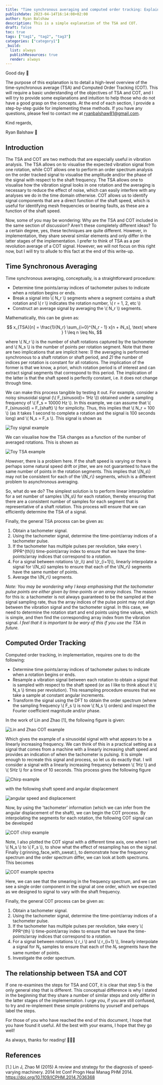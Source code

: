 ```yaml
---
title: "Time synchronous averaging and computed order tracking: Explained"
publishdate: 2023-04-14T16:14:08+02:00
author: Ryan Balshaw
description: This is a simple explanation of the TSA and COT.
draft: false
toc: true
tags: ["tag1", "tag2", "tag3"]
categories: ["category1"]
_build:
  list: always
  publishResources: true
  render: always
---
```


Good day 👋

The purpose of this explanation is to detail a high-level overview of the time-synchronous average (TSA) and Computed Order Tracking (COT). This will require a basic understanding of the objectives of TSA and COT, and I will try to provide some explanations and intuition to help those who do not have a good grasp on the concepts. At the end of each section, I provide a step-by-step guide for implementing these methods. If you have any questions, please feel to contact me at ryanbalshaw81@gmail.com.

Kind regards,

Ryan Balshaw 🦮

## Introduction

The TSA and COT are two methods that are especially useful in vibration analysis. The TSA allows on to visualise the expected vibration signal from one rotation, while COT allows one to perform an order spectrum analysis on the order tracked signal to visualise the amplitude and/or the phase of the signal with respect to the shaft frequency. The TSA allows one to visualise how the vibration signal looks in one rotation and the averaging is necessary to reduce the effect of noise, which can easily interfere with any analyses we do in the time domain otherwise. COT allows us to identify signal components that are a direct function of the shaft speed, which is useful for identifying mesh frequencies or bearing faults, as these are a function of the shaft speed.

Now, some of you may be wondering: Why are the TSA and COT included in the same section of discussion? Aren't these completely different ideas? To a certain degree, yes, these techniques are quite different. However, in implementation, they share several similar elements and only differ in the latter stages of the implementation. I prefer to think of TSA as a per revolution average of a COT signal. However, we will not focus on this right now, but I will try to allude to this fact at the end of this write-up.

## Time Synchronous Averaging

Time synchronous averaging, conceptually, is a straightforward procedure:
- Determine time points/array indices of tachometer pulses to indicate when a rotation begins or ends.
- Break a signal into \\( N_r \\) segments where a segment contains a shaft rotation and \\( r \\) indicates the rotation number, \\( r = 1, 2, etc \\)
- Construct an average signal by averaging the \\( N_r \\) segments.

Mathematically, this can be given as:

$$
x_{TSA}[n] = \frac{1}{N_r} \sum_{i=0}^{N_r - 1} x[n + iN_s], \text{ where } 1 \leq n \leq Ns,
$$

where \\( N_r \\) is the number of shaft rotations captured by the tachometer and \\( N_s \\) is the number of points per rotation segment. Note that there are two implications that are implicit here: _1)_ the averaging is performed synchronous to a shaft rotation or shaft period, and _2)_ the number of indices per rotation is constant for all rotations. The implication of the former is that we know, a priori, which rotation period is of interest and can extract signal segments that correspond to this period. The implication of the latter is that the shaft speed is perfectly constant, i.e. it does not change through time.

We can make this process tangible by testing it out. For example, consider a noisy sinusoidal signal (\\( F_{sinusoid}= 1Hz \\)) obtained under a sampling frequency of \\( F_s = 10000 Hz \\). In this example, we can assume that \\( F_{sinusoid} = F_{shaft} \\) for simplicity. Thus,  this implies that \\( N_r = 100 \\) (as it takes 1 second to complete a rotation and the signal is 100 seconds long) and \\( N_s = F_s \\). This signal is shown as

![Toy signal example](toy_signal.png)

We can visualise how the TSA changes as a function of the number of averaged rotations. This is shown as

![Toy TSA example](averaging_process.png)

_However_, there is a problem here. If the shaft speed is varying or there is perhaps some natural speed drift or jitter, we are not guaranteed to have the same number of points in the rotation segments. This implies that \\(N_s\\) may not be consistent for each of the \\(N_r\\) segments, which is a different problem to asynchronous averaging.

So, what do we do? The simplest solution is to perform linear interpolation for a set number  of samples \\(N_s\\) for each rotation, thereby ensuring that there are a consistent number of samples for each segment that is representative of a shaft rotation. This process will ensure that we can efficiently determine the TSA of a signal.

Finally, the general TSA process can be given as:
1. Obtain a tachometer signal.
2. Using the tachometer signal, determine the time-point/array indices of a tachometer pulse.
3. If the tachometer has multiple pulses per revolution, take every \\(PPR^{th}\\) time-point/array index to ensure that we have the time-points/array indices that correspond to a rotation.
4. For a signal between rotations \\(r_i\\) and \\(r_{i+1}\\), linearly interpolate a signal for \\(N_s\\) samples to ensure that each of the \\(N_r\\) segments have the same number of points.
5. Average the \\(N_r\\) segments.

_Note: You may be wondering why I keep emphasising that the tachometer pulse points are either given by time-points or an array indices._ The reason for this is: a tachometer is not always guaranteed to be the sampled at the signal sampling rate, thus the array indices of the pulse point may not align between the vibration signal and the tachometer signal. In this case, we need to determine the rotation start and end points using time values, which is simple, and then find the corresponding array index from the vibration signal. *I feel that it is important to be wary of this if you use the TSA in future.*

## Computed Order Tracking

Computed order tracking, in implementation, requires one to do the following:
- Determine time points/array indices of tachometer pulses to indicate when a rotation begins or ends.
- Resample a vibration signal between each rotation to obtain a signal that is sampled with respect to the shaft speed (or as I like to think about it \\( N_s \\) times per revolution). This resampling procedure ensures that we take a sample at constant angular increments.
- Transform the signal using the DFT to obtain the order spectrum (where the sampling frequency \\( F_s \\) is now \\( N_s \\) orders) and inspect the Fourier coefficient magnitude and/or phase.

In the work of Lin and Zhao [1], the following figure is given:

![Lin and Zhao COT example](COT_process.png)

Which gives the example of a sinusoidal signal with what appears to be a linearly increasing frequency. We can think of this in a practical setting as a signal that comes from a machine with a linearly increasing shaft speed and provides an indication of when the tachometer is pulsing. It is simple enough to recreate this signal and process, so let us do exactly that. I will consider a signal with a linearly increasing frequency between \\( 1Hz \\) and \\( 5Hz \\) for a time of 10 seconds. This process gives the following figure

![Chirp example](COT_signal.png)

with the following shaft speed and angular displacement

![angular speed and displacement](COT_speeds.png)

Now, by using the 'tachometer' information (which we can infer from the angular displacement of the shaft), we can begin the COT process. By interpolating the segments for each rotation, the following COT signal can be developed

![COT chirp example](COT_resampled_signal.png)

Note, I also plotted the COT signal with a different time axis, one where I set \\( N_s \\) to \\( F_s \\), to show what the effect of resampling has on the signal. Finally (:grinning_face_with_sweat:), to demonstrate how the frequency spectrum and the order spectrum differ, we can look at both spectrums. This becomes

![COT example spectra](COT_spectrum.png)

Here, we can see that the smearing in the frequency spectrum, and we can see a single order component in the signal at one order, which we expected as we designed to signal to vary with the shaft frequency.

Finally, the general COT process can be given as:
1. Obtain a tachometer signal.
2. Using the tachometer signal, determine the time-point/array indices of a tachometer pulse.
3. If the tachometer has multiple pulses per revolution, take every \\( PPR^{th} \\) time-point/array index to ensure that we have the time-points/array indices that correspond to a rotation.
4. For a signal between rotations \\( r_i \\) and \\( r_{i+1} \\), linearly interpolate a signal for $N_s$ samples to ensure that each of the $N_r$ segments have the same number of points.
5. Investigate the order spectrum.

## The relationship between TSA and COT

If one re-examines the steps for TSA and COT, it is clear that step 5 is the only general step that is different. This conceptual difference is why I stated in the beginning that they share a number of similar steps and only differ in the latter stages of the implementation. I urge you, if you are still confused, to try and re-implement these simple problems by yourself and perhaps label the steps.

For those of you who have reached the end of this document, I hope that you have found it useful. All the best with your exams, I hope that they go well!

As always, thanks for reading! 👨🏼‍💻

## References

[1.] Lin J, Zhao M (2015) A review and strategy for the diagnosis of speed-varying machinery. 2014 Int Conf Progn Heal Manag PHM 2014. https://doi.org/10.1109/ICPHM.2014.7036368
